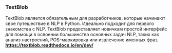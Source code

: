 ### TextBlob
TextBlob является обязательным для разработчиков, которые начинают свое 
путешествие в NLP в Python. Идеально подходит для первого знакомства с NLP. 
TextBlob предоставляет новичкам простой интерфейс для помощи в освоении 
большинства основных задач NLP, таких как анализ настроений, 
POS-маркировка или извлечение именных фраз.
**https://textblob.readthedocs.io/en/dev/**
